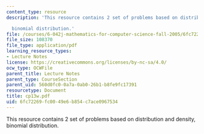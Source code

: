 ```yaml
---
content_type: resource
description: 'This resource contains 2 set of problems based on distribution and density,

  binomial distribution.'
file: /courses/6-042j-mathematics-for-computer-science-fall-2005/6fc72269fc0049e6b854c7ace0967534_cp13w.pdf
file_size: 108370
file_type: application/pdf
learning_resource_types:
- Lecture Notes
license: https://creativecommons.org/licenses/by-nc-sa/4.0/
ocw_type: OCWFile
parent_title: Lecture Notes
parent_type: CourseSection
parent_uid: 560d0fc0-0a7a-0ab0-26b1-b8fe9fc17391
resourcetype: Document
title: cp13w.pdf
uid: 6fc72269-fc00-49e6-b854-c7ace0967534
---
```

This resource contains 2 set of problems based on distribution and density,
binomial distribution.
